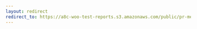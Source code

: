 ```yaml
---
layout: redirect
redirect_to: https://a8c-woo-test-reports.s3.amazonaws.com/public/pr-merge/45772/e2e/index.html
---
```

